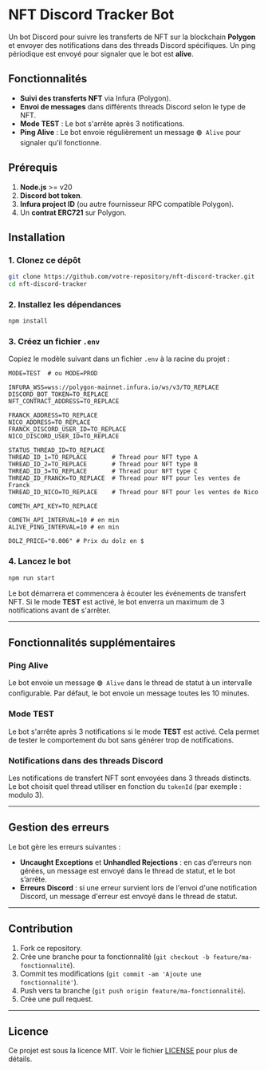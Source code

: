 # NFT Discord Tracker Bot

Un bot Discord pour suivre les transferts de NFT sur la blockchain **Polygon** et envoyer des notifications dans des threads Discord spécifiques. Un ping périodique est envoyé pour signaler que le bot est **alive**.

## Fonctionnalités

- **Suivi des transferts NFT** via Infura (Polygon).
- **Envoi de messages** dans différents threads Discord selon le type de NFT.
- **Mode TEST** : Le bot s'arrête après 3 notifications.
- **Ping Alive** : Le bot envoie régulièrement un message `🟢 Alive` pour signaler qu’il fonctionne.

## Prérequis

1. **Node.js** >= v20
2. **Discord bot token**.
3. **Infura project ID** (ou autre fournisseur RPC compatible Polygon).
4. Un **contrat ERC721** sur Polygon.

## Installation

### 1. Clonez ce dépôt

```bash
git clone https://github.com/votre-repository/nft-discord-tracker.git
cd nft-discord-tracker
````

### 2. Installez les dépendances

```bash
npm install
```

### 3. Créez un fichier `.env`

Copiez le modèle suivant dans un fichier `.env` à la racine du projet :

```env
MODE=TEST  # ou MODE=PROD

INFURA_WSS=wss://polygon-mainnet.infura.io/ws/v3/TO_REPLACE
DISCORD_BOT_TOKEN=TO_REPLACE
NFT_CONTRACT_ADDRESS=TO_REPLACE

FRANCK_ADDRESS=TO_REPLACE
NICO_ADDRESS=TO_REPLACE
FRANCK_DISCORD_USER_ID=TO_REPLACE
NICO_DISCORD_USER_ID=TO_REPLACE

STATUS_THREAD_ID=TO_REPLACE
THREAD_ID_1=TO_REPLACE       # Thread pour NFT type A
THREAD_ID_2=TO_REPLACE       # Thread pour NFT type B
THREAD_ID_3=TO_REPLACE       # Thread pour NFT type C
THREAD_ID_FRANCK=TO_REPLACE  # Thread pour NFT pour les ventes de Franck
THREAD_ID_NICO=TO_REPLACE    # Thread pour NFT pour les ventes de Nico

COMETH_API_KEY=TO_REPLACE

COMETH_API_INTERVAL=10 # en min
ALIVE_PING_INTERVAL=10 # en min

DOLZ_PRICE="0.006" # Prix du dolz en $
```

### 4. Lancez le bot

```bash
npm run start
```

Le bot démarrera et commencera à écouter les événements de transfert NFT. Si le mode **TEST** est activé, le bot enverra un maximum de 3 notifications avant de s'arrêter.

---

## Fonctionnalités supplémentaires

### **Ping Alive**

Le bot envoie un message `🟢 Alive` dans le thread de statut à un intervalle configurable. Par défaut, le bot envoie un message toutes les 10 minutes.

### **Mode TEST**

Le bot s'arrête après 3 notifications si le mode **TEST** est activé. Cela permet de tester le comportement du bot sans générer trop de notifications.

### **Notifications dans des threads Discord**

Les notifications de transfert NFT sont envoyées dans 3 threads distincts. Le bot choisit quel thread utiliser en fonction du `tokenId` (par exemple : modulo 3).

---

## Gestion des erreurs

Le bot gère les erreurs suivantes :

* **Uncaught Exceptions** et **Unhandled Rejections** : en cas d’erreurs non gérées, un message est envoyé dans le thread de statut, et le bot s’arrête.
* **Erreurs Discord** : si une erreur survient lors de l'envoi d'une notification Discord, un message d'erreur est envoyé dans le thread de statut.

---

## Contribution

1. Fork ce repository.
2. Crée une branche pour ta fonctionnalité (`git checkout -b feature/ma-fonctionnalité`).
3. Commit tes modifications (`git commit -am 'Ajoute une fonctionnalité'`).
4. Push vers ta branche (`git push origin feature/ma-fonctionnalité`).
5. Crée une pull request.

---

## Licence

Ce projet est sous la licence MIT. Voir le fichier [LICENSE](LICENSE) pour plus de détails.
